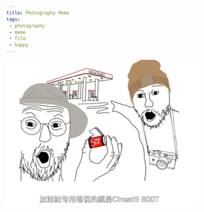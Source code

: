 ```yaml
---
title: Photography Meme
tags:
 - photography
 - meme
 - film
 - happy
---
```


![](photography/photography_meme/attachments/QQ图片20230424193512.png)
